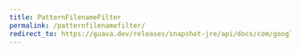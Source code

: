 ```yaml
---
title: PatternFilenameFilter
permalink: /patternfilenamefilter/
redirect_to: https://guava.dev/releases/snapshot-jre/api/docs/com/google/common/io/PatternFilenameFilter.html
---
```

